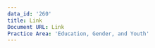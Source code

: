 ```yaml
---
data_id: '260'
title: Link
Document URL: Link
Practice Area: 'Education, Gender, and Youth'
---
```

